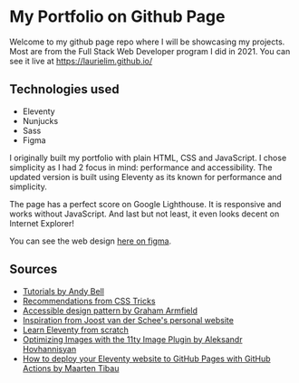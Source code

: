 # My Portfolio on Github Page

Welcome to my github page repo where I will be showcasing my projects. Most are from the Full Stack Web Developer program I did in 2021. You can see it live at https://laurielim.github.io/

## Technologies used

- Eleventy
- Nunjucks
- Sass
- Figma

I originally built my portfolio with plain HTML, CSS and JavaScript. I chose simplicity as I had 2 focus in mind: performance and accessibility. The updated version is built using Eleventy as its known for performance and simplicity.

The page has a perfect score on Google Lighthouse. It is responsive and works without JavaScript. And last but not least, it even looks decent on Internet Explorer!

You can see the web design [here on figma](https://www.figma.com/file/gMQCgsHCOB4aOTKfUYTw2s/my-portfolio?node-id=0%3A1).

## Sources

- [Tutorials by Andy Bell](https://piccalil.li/tutorials)
- [Recommendations from CSS Tricks](https://css-tricks.com)
- [Accessible design pattern by Graham Armfield](https://www.hassellinclusion.com/blog/accessible-accordion-pattern/)
- [Inspiration from Joost van der Schee's personal website](https://www.usecue.com/)
- [Learn Eleventy from scratch](https://learneleventyfromscratch.com)
- [Optimizing Images with the 11ty Image Plugin by Aleksandr Hovhannisyan](https://www.aleksandrhovhannisyan.com/blog/eleventy-image-plugin/)
- [How to deploy your Eleventy website to GitHub Pages with GitHub Actions by Maarten Tibau](https://maarten.be/blog/20220730/how-to-deploy-your-eleventy-website-to-github-pages-with-github-actions/)

